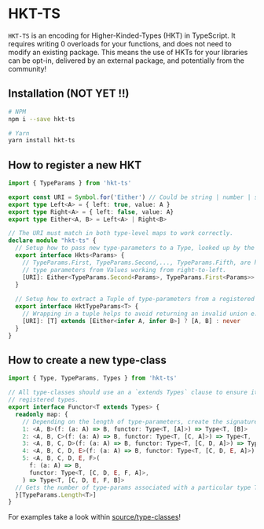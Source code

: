 # HKT-TS

`HKT-TS` is an encoding for Higher-Kinded-Types (HKT) in TypeScript. 
It requires writing 0 overloads for your functions, and does not need to modify an existing package.
This means the use of HKTs for your libraries can be opt-in, delivered by an external package, and 
potentially from the community!

## Installation (NOT YET !!)

```sh
# NPM
npm i --save hkt-ts

# Yarn
yarn install hkt-ts
```

## How to register a new HKT

```typescript
import { TypeParams } from 'hkt-ts'

export const URI = Symbol.for('Either') // Could be string | number | symbol
export type Left<A> = { left: true, value: A }
export type Right<A> = { left: false, value: A}
export type Either<A, B> = Left<A> | Right<B>

// The URI must match in both type-level maps to work correctly.
declare module "hkt-ts" {
  // Setup how to pass new type-parameters to a Type, looked up by the given URI.
  export interface Hkts<Params> {
    // TypeParams.First, TypeParams.Second,..., TypeParams.Fifth, are helpers for extracting
    // type parameters from Values working from right-to-left.
    [URI]: Either<TypeParams.Second<Params>, TypeParams.First<Params>>
  }
  
  // Setup how to extract a Tuple of type-parameters from a registered Type, looked up by the given URI.
  export interface HktTypeParams<T> {
    // Wrapping in a tuple helps to avoid returning an invalid union e.g. [A, unknown] | [unknown, B]
    [URI]: [T] extends [Either<infer A, infer B>] ? [A, B] : never
  }
}

```

## How to create a new type-class

```typescript
import { Type, TypeParams, Types } from 'hkt-ts'

// All type-classes should use an a `extends Types` clause to ensure it's working with
// registered types.
export interface Functor<T extends Types> {
  readonly map: {
    // Depending on the length of type-parameters, create the signature you'd expect or want
    1: <A, B>(f: (a: A) => B, functor: Type<T, [A]>) => Type<T, [B]>
    2: <A, B, C>(f: (a: A) => B, functor: Type<T, [C, A]>) => Type<T, [C, B]>
    3: <A, B, C, D>(f: (a: A) => B, functor: Type<T, [C, D, A]>) => Type<T, [C, D, B]>
    4: <A, B, C, D, E>(f: (a: A) => B, functor: Type<T, [C, D, E, A]>) => Type<T, [C, D, E, B]>
    5: <A, B, C, D, E, F>(
      f: (a: A) => B,
      functor: Type<T, [C, D, E, F, A]>,
    ) => Type<T, [C, D, E, F, B]>
  // Gets the number of type-params associated with a particular type T, and matches it to the appropriate signature
  }[TypeParams.Length<T>] 
}
```

For examples take a look within [source/type-classes](./source/type-classes)!
